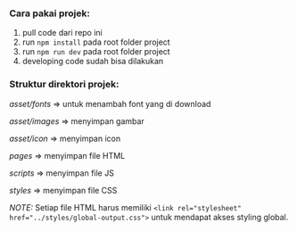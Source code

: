 
### Cara pakai projek:

1. pull code dari repo ini
2. run `npm install` pada root folder project
3. run `npm run dev` pada root folder project
4. developing code sudah bisa dilakukan



### Struktur direktori projek:
*asset/fonts*  => untuk menambah font yang di download

*asset/images* => menyimpan gambar

*asset/icon*   => menyimpan icon

*pages*   => menyimpan file HTML

*scripts* => menyimpan file JS

*styles*  => menyimpan file CSS


*NOTE:* Setiap file HTML harus memiliki `<link rel="stylesheet" href="../styles/global-output.css">` untuk mendapat akses styling global.